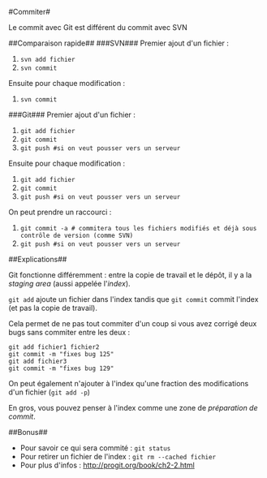 
#Commiter#

Le commit avec Git est différent du commit avec SVN

##Comparaison rapide##
###SVN###
Premier ajout d'un fichier :

 1. `svn add fichier`
 2. `svn commit`

Ensuite pour chaque modification :

 1. `svn commit`

###Git###
Premier ajout d'un fichier :

 1. `git add fichier`
 2. `git commit`
 3. `git push #si on veut pousser vers un serveur`

Ensuite pour chaque modification :

 1. `git add fichier`
 2. `git commit`
 3. `git push #si on veut pousser vers un serveur`

On peut prendre un raccourci :

 1. `git commit -a # commitera tous les fichiers modifiés et déjà sous contrôle de version (comme SVN)`
 2. `git push #si on veut pousser vers un serveur`

##Explications##

Git fonctionne différemment : entre la copie de travail et le dépôt, il y a la _staging area_ (aussi appelée l'_index_).

`git add` ajoute un fichier dans l'index tandis que `git commit` commit l'index (et pas la copie de travail).

Cela permet de ne pas tout commiter d'un coup si vous avez corrigé deux bugs sans commiter entre les deux : 

    git add fichier1 fichier2
    git commit -m "fixes bug 125"
    git add fichier3
    git commit -m "fixes bug 129"
    
On peut également n'ajouter à l'index qu'une fraction des modifications d'un fichier (`git add -p`)

En gros, vous pouvez penser à l'index comme une zone de _préparation de commit_.

##Bonus##

 - Pour savoir ce qui sera commité : `git status`
 - Pour retirer un fichier de l'index : `git rm --cached fichier`
 - Pour plus d'infos : http://progit.org/book/ch2-2.html
